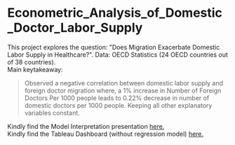 # Econometric_Analysis_of_Domestic_Doctor_Labor_Supply
This project explores the question: "Does Migration Exacerbate Domestic Labor Supply in Healthcare?".
Data: OECD Statistics (24 OECD countries out of 38 countries).  
Main keytakeaway: 

> Observed a negative correlation between domestic labor supply and foreign doctor migration where,
> a 1% increase in Number of Foreign Doctors Per 1000 people leads to 0.22% decrease in number of domestic doctors per 1000 people. 
> Keeping all other explanatory variables constant.

Kindly find the Model Interpretation presentation [here.](https://docs.google.com/presentation/d/1w0zTjAKUdtCZbffnUG3EMRmjcUv2T4RspVwW8S1LCKY/edit#slide=id.p)  
Kindly find the Tableau Dashboard (without regression model) [here.](https://public.tableau.com/views/YakshDashboardEconometricAnalysis/FinalDashboardYaksh?:language=en-US&:sid=&:display_count=n&:origin=viz_share_link)
